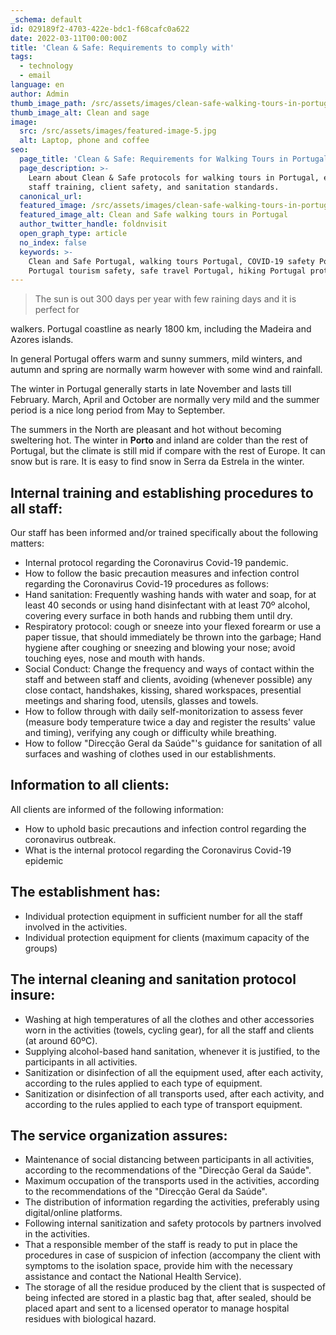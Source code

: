 ```yaml
---
_schema: default
id: 029189f2-4703-422e-bdc1-f68cafc0a622
date: 2022-03-11T00:00:00Z
title: 'Clean & Safe: Requirements to comply with'
tags:
  - technology
  - email
language: en
author: Admin
thumb_image_path: /src/assets/images/clean-safe-walking-tours-in-portugal.jpg
thumb_image_alt: Clean and sage
image:
  src: /src/assets/images/featured-image-5.jpg
  alt: Laptop, phone and coffee
seo:
  page_title: 'Clean & Safe: Requirements for Walking Tours in Portugal'
  page_description: >-
    Learn about Clean & Safe protocols for walking tours in Portugal, ensuring
    staff training, client safety, and sanitation standards.
  canonical_url:
  featured_image: /src/assets/images/clean-safe-walking-tours-in-portugal.jpg
  featured_image_alt: Clean and Safe walking tours in Portugal
  author_twitter_handle: foldnvisit
  open_graph_type: article
  no_index: false
  keywords: >-
    Clean and Safe Portugal, walking tours Portugal, COVID-19 safety Portugal,
    Portugal tourism safety, safe travel Portugal, hiking Portugal protocols
---
```

> The sun is out 300 days per year with few raining days and it is perfect for

walkers. Portugal coastline as nearly 1800 km, including the Madeira and Azores islands.

In general Portugal offers warm and sunny summers, mild winters, and autumn and spring are normally warm however with some wind and rainfall.

The winter in Portugal generally starts in late November and lasts till February. March, April and October are normally very mild and the summer period is a nice long period from May to September.

The summers in the North are pleasant and hot without becoming sweltering hot. The winter in&nbsp;**Porto**&nbsp;and inland are colder than the rest of Portugal, but the climate is still mid if compare with the rest of Europe. It can snow but is rare. It is easy to find snow in Serra da Estrela in the winter.

<SnippetsAstroImage image_path="/src/assets/images/clean-safe-walking-tours-in-portugal.jpg" image_alt="clean and safe walking tours"/>

## **Internal training and establishing procedures to all staff:**

Our staff has been informed and/or trained specifically about the following matters:

* Internal protocol regarding the Coronavirus Covid-19 pandemic.
* How to follow the basic precaution measures and infection control regarding the Coronavirus Covid-19 procedures as follows:
* Hand sanitation: Frequently washing hands with water and soap, for at least 40 seconds or using hand disinfectant with at least 70º alcohol, covering every surface in both hands and rubbing them until dry.
* Respiratory protocol: cough or sneeze into your flexed forearm or use a paper tissue, that should immediately be thrown into the garbage; Hand hygiene after coughing or sneezing and blowing your nose; avoid touching eyes, nose and mouth with hands.
* Social Conduct: Change the frequency and ways of contact within the staff and between staff and clients, avoiding (whenever possible) any close contact, handshakes, kissing, shared workspaces, presential meetings and sharing food, utensils, glasses and towels.
* How to follow through with daily self-monitorization to assess fever (measure body temperature twice a day and register the results' value and timing), verifying any cough or difficulty while breathing.
* How to follow "Direcção Geral da Saúde"'s guidance for sanitation of all surfaces and washing of clothes used in our establishments.

## **Information to all clients:**

All clients are informed of the following information:

* How to uphold basic precautions and infection control regarding the coronavirus outbreak.
* What is the internal protocol regarding the Coronavirus Covid-19 epidemic

## **The establishment has:**

* Individual protection equipment in sufficient number for all the staff involved in the activities.
* Individual protection equipment for clients (maximum capacity of the groups)

## **The internal cleaning and sanitation protocol insure:**

* Washing at high temperatures of all the clothes and other accessories worn in the activities (towels, cycling gear), for all the staff and clients (at around 60ºC).
* Supplying alcohol-based hand sanitation, whenever it is justified, to the participants in all activities.
* Sanitization or disinfection of all the equipment used, after each activity, according to the rules applied to each type of equipment.
* Sanitization or disinfection of all transports used, after each activity, and according to the rules applied to each type of transport equipment.

## **The service organization assures:**

* Maintenance of social distancing between participants in all activities, according to the recommendations of the "Direcção Geral da Saúde".
* Maximum occupation of the transports used in the activities, according to the recommendations of the "Direcção Geral da Saúde".
* The distribution of information regarding the activities, preferably using digital/online platforms.
* Following internal sanitization and safety protocols by partners involved in the activities.
* That a responsible member of the staff is ready to put in place the procedures in case of suspicion of infection (accompany the client with symptoms to the isolation space, provide him with the necessary assistance and contact the National Health Service).
* The storage of all the residue produced by the client that is suspected of being infected are stored in a plastic bag that, after sealed, should be placed apart and sent to a licensed operator to manage hospital residues with biological hazard.